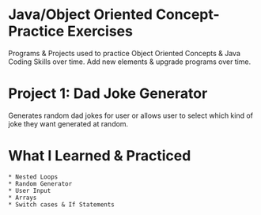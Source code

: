 # Java/Object Oriented Concept-Practice Exercises
Programs & Projects used to practice Object Oriented Concepts & Java Coding Skills over time. Add new elements & upgrade programs over time.

  # Project 1: Dad Joke Generator
  Generates random dad jokes for user or allows user to select which kind of joke they want generated at random.

   # What I Learned & Practiced
    * Nested Loops
    * Random Generator
    * User Input
    * Arrays
    * Switch cases & If Statements  
